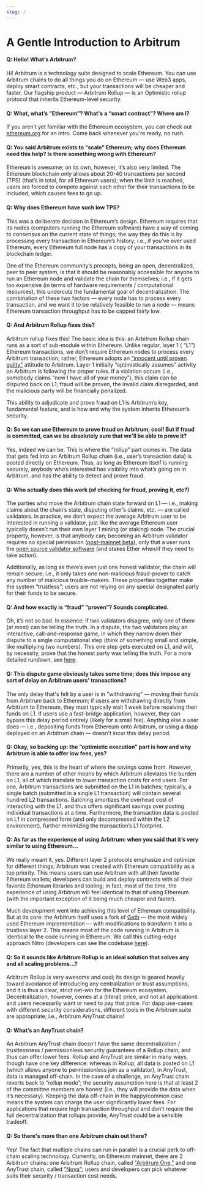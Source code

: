```yaml
---
slug: /
---
```


# A Gentle Introduction to Arbitrum

#### Q: Hello! What’s Arbitrum?
Hi! Arbitrum is a technology suite designed to scale Ethereum. You can use Arbitrum chains to do all things you do on Ethereum — use Web3 apps, deploy smart contracts, etc., but your transactions will be cheaper and faster. Our flagship product — Arbitrum Rollup — is an Optimistic rollup protocol that inherits Ethereum-level security.

#### Q:  What, what’s “Ethereum”? What's a “smart contract”? Where am I?
If you aren’t yet familiar with the Ethereum ecosystem, you can check out [ethereum.org](https://ethereum.org/en/learn/) for an intro. Come back whenever you're ready, no rush. 
	
#### Q: You said Arbitrum exists to “scale” Ethereum; why does Ethereum need this help? Is there something wrong with Ethereum?
Ethereum is awesome; on its own, however, it’s also very limited. The Ethereum blockchain only allows about 20-40 transactions per second (TPS) (that’s in total, for all Ethereum users); when the limit is reached, users are forced to compete against each other for their transactions to be included, which causes fees to go up.

#### Q: Why does Ethereum have such low TPS?
This was a deliberate decision in Ethereum’s design. Ethereum requires that its nodes (computers running the Ethereum software) have a way of coming to consensus on the current state of things; the way they do this is by processing every transaction in Ethereum’s history; i.e., if you’ve ever used Ethereum, every Ethereum full node has a copy of your transactions in its blockchain ledger. 

One of the Ethereum community’s precepts, being an open, decentralized, peer to peer system, is that it should be reasonably accessible for anyone to run an Ethereum node and validate the chain for themselves; i.e., if it gets too expensive (in terms of hardware requirements / computational resources), this undercuts the fundamental goal of decentralization. 
The combination of these two factors — every node has to process every transaction, and we want it to be relatively feasible to run a node — means Ethereum transaction throughput has to be capped fairly low.


#### Q: And Arbitrum Rollup fixes this?
Arbitrum rollup fixes this! The basic idea is this: an Arbitrum Rollup chain runs as a sort of sub-module within Ethereum. Unlike regular, layer 1 ( “L1”) Ethereum transactions, we don’t require Ethereum nodes to process every Arbitrum transaction; rather, Ethereum adopts an [“innocent until proven guilty"](https://insights.deribit.com/market-research/making-sense-of-rollups-part-2-dispute-resolution-on-arbitrum-and-optimism/) attitude to Arbitrum. Layer 1 initially “optimistically assumes” activity on Arbitrum is following the proper rules. If a violation occurs  (i.e., somebody claims “now I have all of your money”), this claim can be disputed back on L1; fraud will be proven, the invalid claim disregarded, and the malicious party will be financially penalized.

This ability to adjudicate and prove fraud on L1 is Arbitrum’s key, fundamental feature, and is how and why the system inherits Ethereum’s security. 

#### Q: So we can use Ethereum to prove fraud on Arbitrum; cool! But if fraud is committed, can we be absolutely sure that we'll be able to prove it?
Yes, indeed we can be. This is where the “rollup” part comes in. The data that gets fed into an Arbitrum Rollup chain (i.e., user’s transaction data) is posted directly on Ethereum. Thus, as long as Ethereum itself is running securely, anybody who’s interested has visibility into what’s going on in Arbitrum, and has the ability to detect and prove fraud.

#### Q: Who actually does this work (of checking for fraud, proving it, etc?)
The parties who move the Arbitrum chain state forward on L1 — i.e., making claims about the chain’s state, disputing other’s claims, etc. — are called validators. 
In practice, we don’t expect the average Arbitrum user to be interested in running a 
validator, just like the average Ethereum user typically doesn’t run their own layer 1 mining (or staking) node. The crucial property, however, is that anybody can; becoming an Arbitrum validator requires no special permission ([post-mainnet beta](mainnet-beta)), only that a user runs the [open source validator software](https://github.com/OffchainLabs/nitro) (and stakes Ether when/if they need to take action).

Additionally, as long as there’s even just one honest validator, the chain will remain secure; i.e., it only takes one non-malicious fraud-prover to catch any number of malicious trouble-makers. These properties together make the system “trustless”; users are not relying on any special designated party for their funds to be secure.


#### Q: And how exactly is “fraud” “proven”? Sounds complicated. 
Oh, it’s not so bad. In essence: if two validators disagree, only one of them (at most) can be telling the truth. In a dispute, the two validators play an interactive, call-and-response game, in which they narrow down their dispute to a single computational step (think of something small and simple, like multiplying two numbers). This one step gets executed on L1, and will, by necessity, prove that the honest party was telling the truth. For a more detailed rundown, see [here](../proving/challenge-manager). 	

#### Q: This dispute game obviously takes some time; does this impose any sort of delay on Arbitrum users' transactions?
The only delay that's felt by a user is in "withdrawing" — moving their funds from Arbitrum back to Ethereum; if users are withdrawing directly from Arbitrum to Ethereum, they must typically wait 1 week before receiving their funds on L1. If users use a fast-bridge application, however, they can bypass this delay period entirely (likely for a small fee). Anything else a user does — i.e., depositing funds from Ethereum onto Arbitrum, or using a dapp deployed on an Arbitrum chain — doesn't incur this delay period.  


#### Q: Okay, so backing up: the “optimistic execution” part is how and why Arbitrum is able to offer low fees, yes?
Primarily, yes, this is the heart of where the savings come from. However, there are a number of other means by which Arbitrum alleviates the burden on L1, all of which translate to lower transaction costs for end users. 
For one, Arbitrum transactions are submitted on the L1 in batches; typically, a single batch (submitted in a single L1 transaction) will contain several hundred L2 transactions. Batching amortizes the overhead cost of interacting with the L1, and thus offers significant savings over posting individual transactions at a time. Furthermore, the transaction data is posted on L1 in compressed form (and only decompressed within the L2 environment), further minimizing the transaction’s L1 footprint.

#### Q: As far as the experience of using Arbitrum: when you said that it’s very similar to using Ethereum…
We really meant it, yes. 
Different layer 2 protocols emphasize and optimize for different things; Arbitrum was created with Ethereum compatibility as a top priority. This means users can use Arbitrum with all their favorite Ethereum wallets; developers can build and deploy contracts with all their favorite Ethereum libraries and tooling; in fact, most of the time, the experience of using Arbitrum will feel identical to that of using Ethereum (with the important exception of it being much cheaper and faster).

Much development went into achieving this level of Ethereum compatibility. But at its core: the Arbitrum itself uses a fork of [Geth](arbos/geth) — the most widely used Ethereum implementation — with modifications to transform it into a trustless layer 2. This means most of the code running in Arbitrum is identical to the code running in Ethereum. We call this cutting-edge approach Nitro (developers can see the codebase [here](https://github.com/OffchainLabs/nitro)).


#### Q: So it sounds like Arbitrum Rollup is an ideal solution that solves any and all scaling problems…?
Arbitrum Rollup is very awesome and cool; its design is geared heavily toward avoidance of introducing any centralization or trust assumptions, and it is thus a clear, strict net-win for the Ethereum ecosystem. Decentralization, however, comes at a (literal) price, and not all applications and users necessarily want or need to pay that price. For dapp use-cases with different security considerations, different tools in the Arbitrum suite are appropriate; i.e., Arbitrum AnyTrust chains!

#### Q: What’s an AnyTrust chain?
An Arbitrum AnyTrust chain doesn’t have the same decentralization / trustlessness / permissionless security guarantees of a Rollup chain, and thus can offer lower fees. Rollup and AnyTrust are similar in many ways, though have one key difference: whereas in Rollup, all data is posted on L1 (which allows anyone to permissionless join as a validator), in AnyTrust, data is managed off-chain. In the case of a challenge, an AnyTrust chain reverts back to “rollup mode”; the security assumption here is that at least 2 of the committee members are honest (i.e., they will provide the data when it’s necessary). Keeping the data off-chain in the happy/common case means the system can charge the user significantly lower fees.
For applications that require high transaction throughput and don’t require the full decentralization that rollups provide, AnyTrust could be a sensible tradeoff. 
	
#### Q: So there's more than one Arbitrum chain out there?
Yep! The fact that multiple chains can run in parallel is a crucial perk to off-chain scaling technology. Currently, on Ethereum mainnet, there are 2 Arbitrum chains: one Arbitrum Rollup chain, called ["Arbitrum One,"](https://portal.arbitrum.one/) and one AnyTrust chain, called ["Nova"](https://nova.arbitrum.io/); users and developers can pick whatever suits their security / transaction cost needs.
